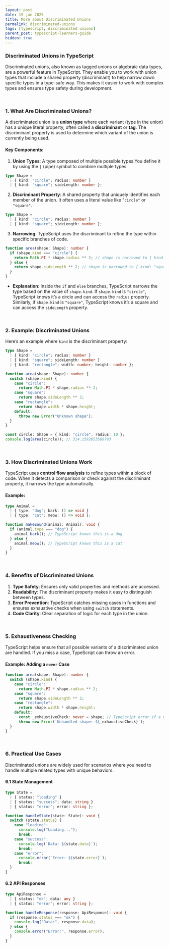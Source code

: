 ```yaml
---
layout: post
date: 19 jan 2025
title: More about Discriminated Unions
permalink: discriminated-unions
tags: [typescript, discriminated unions]
parent_post: typescript-learners-guide
hidden: true
---
```


### **Discriminated Unions in TypeScript**

Discriminated unions, also known as tagged unions or algebraic data types, are a powerful feature in TypeScript. They enable you to work with union types that include a shared property (discriminant) to help narrow down specific types in a type-safe way. This makes it easier to work with complex types and ensures type safety during development.

<br>

### **1. What Are Discriminated Unions?**

A discriminated union is a **union type** where each variant (type in the union) has a unique literal property, often called a **discriminant** or **tag**. The discriminant property is used to determine which variant of the union is currently being used.

#### Key Components:

1. **Union Types**: A type composed of multiple possible types.You define it by using the `|` (pipe) symbol to combine multiple types.

```typescript
type Shape =
  | { kind: "circle"; radius: number }
  | { kind: "square"; sideLength: number };
```

2. **Discriminant Property**: A shared property that uniquely identifies each member of the union. It often uses a literal value like "`circle"` or `"square"`.

```typescript
type Shape =
  | { kind: "circle"; radius: number }
  | { kind: "square"; sideLength: number };
```

3. **Narrowing**: TypeScript uses the discriminant to refine the type within specific branches of code.

```typescript
function area(shape: Shape): number {
  if (shape.kind === "circle") {
    return Math.PI * shape.radius ** 2; // shape is narrowed to { kind: "circle"; radius: number }
  } else {
    return shape.sideLength ** 2; // shape is narrowed to { kind: "square"; sideLength: number }
  }
}
```

- **Explanation**: Inside the `if` and `else` branches, TypeScript narrows the type based on the value of `shape.kind`. If `shape.kind` is `"circle"`, TypeScript knows it’s a circle and can access the `radius` property. Similarly, if `shape.kind` is `"square"`, TypeScript knows it’s a square and can access the `sideLength` property.

<br>

### **2. Example: Discriminated Unions**

Here’s an example where `kind` is the discriminant property:

```typescript
type Shape =
  | { kind: "circle"; radius: number }
  | { kind: "square"; sideLength: number }
  | { kind: "rectangle"; width: number; height: number };

function area(shape: Shape): number {
  switch (shape.kind) {
    case "circle":
      return Math.PI * shape.radius ** 2;
    case "square":
      return shape.sideLength ** 2;
    case "rectangle":
      return shape.width * shape.height;
    default:
      throw new Error("Unknown shape");
  }
}

const circle: Shape = { kind: "circle", radius: 10 };
console.log(area(circle)); // 314.1592653589793
```

<br>

### **3. How Discriminated Unions Work**

TypeScript uses **control flow analysis** to refine types within a block of code. When it detects a comparison or check against the discriminant property, it narrows the type automatically.

#### Example:

```typescript
type Animal =
  | { type: "dog"; bark: () => void }
  | { type: "cat"; meow: () => void };

function makeSound(animal: Animal): void {
  if (animal.type === "dog") {
    animal.bark(); // TypeScript knows this is a dog
  } else {
    animal.meow(); // TypeScript knows this is a cat
  }
}
```

<br>

### **4. Benefits of Discriminated Unions**

1. **Type Safety**: Ensures only valid properties and methods are accessed.
2. **Readability**: The discriminant property makes it easy to distinguish between types.
3. **Error Prevention**: TypeScript catches missing cases in functions and ensures exhaustive checks when using `switch` statements.
4. **Code Clarity**: Clear separation of logic for each type in the union.

<br>

### **5. Exhaustiveness Checking**

TypeScript helps ensure that all possible variants of a discriminated union are handled. If you miss a case, TypeScript can throw an error.

#### Example: Adding a `never` Case

```typescript
function area(shape: Shape): number {
  switch (shape.kind) {
    case "circle":
      return Math.PI * shape.radius ** 2;
    case "square":
      return shape.sideLength ** 2;
    case "rectangle":
      return shape.width * shape.height;
    default:
      const _exhaustiveCheck: never = shape; // TypeScript error if a new variant is added
      throw new Error(`Unhandled shape: ${_exhaustiveCheck}`);
  }
}
```

<br>

### **6. Practical Use Cases**

Discriminated unions are widely used for scenarios where you need to handle multiple related types with unique behaviors.

#### **6.1 State Management**

```typescript
type State =
  | { status: "loading" }
  | { status: "success"; data: string }
  | { status: "error"; error: string };

function handleState(state: State): void {
  switch (state.status) {
    case "loading":
      console.log("Loading...");
      break;
    case "success":
      console.log(`Data: ${state.data}`);
      break;
    case "error":
      console.error(`Error: ${state.error}`);
      break;
  }
}
```

#### **6.2 API Responses**

```typescript
type ApiResponse =
  | { status: "ok"; data: any }
  | { status: "error"; error: string };

function handleResponse(response: ApiResponse): void {
  if (response.status === "ok") {
    console.log("Data:", response.data);
  } else {
    console.error("Error:", response.error);
  }
}
```
